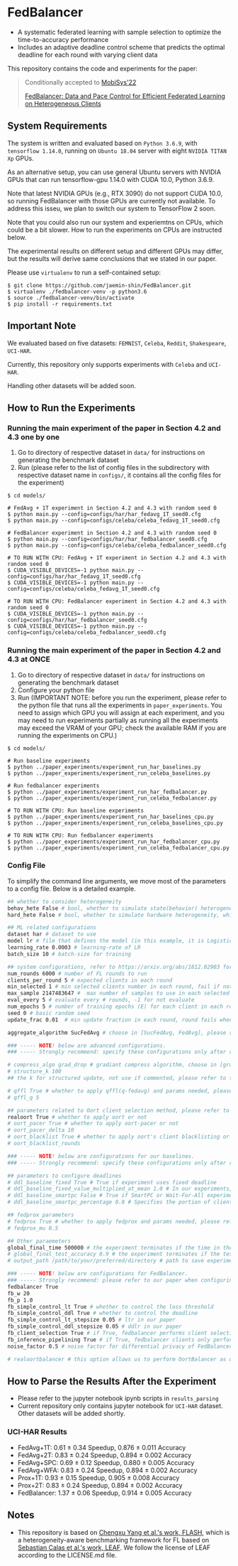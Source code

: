 # FedBalancer

- A systematic federated learning with sample selection to optimize the time-to-accuracy performance
- Includes an adaptive deadline control scheme that predicts the optimal deadline for each round with varying client data

This repository contains the code and experiments for the paper:

>  Conditionally accepted to [MobiSys'22](https://www.sigmobile.org/mobisys/2022/)
>
> [FedBalancer: Data and Pace Control for Efficient Federated Learning on Heterogeneous Clients](https://arxiv.org/abs/2201.01601)

## System Requirements

The system is written and evaluated based on  ```Python 3.6.9```, with ```tensorflow 1.14.0```, running on ```Ubuntu 18.04``` server with eight ```NVIDIA TITAN Xp``` GPUs.

As an alternative setup, you can use general Ubuntu servers with NVIDIA GPUs that can run tensorflow-gpu 1.14.0 with CUDA 10.0, Python 3.6.9.

Note that latest NVIDIA GPUs (e.g., RTX 3090) do not support CUDA 10.0, so running FedBalancer with those GPUs are currently not available. To address this isseu, we plan to switch our system to TensorFlow 2 soon.

Note that you could also run our system and experiemtns on CPUs, which could be a bit slower. How to run the experiments on CPUs are instructed below.

The experimental results on different setup and different GPUs may differ, but the results will derive same conclusions that we stated in our paper.

Please use ```virtualenv``` to run a self-contained setup:

```
$ git clone https://github.com/jaemin-shin/FedBalancer.git
$ virtualenv ./fedbalancer-venv -p python3.6
$ source ./fedbalancer-venv/bin/activate
$ pip install -r requirements.txt
```

## Important Note

We evaluated based on five datasets: ```FEMNIST```, ```Celeba```, ```Reddit```, ```Shakespeare```, ```UCI-HAR```.

Currently, this repository only supports experiments with ```Celeba``` and ```UCI-HAR```.

Handling other datasets will be added soon.

## How to Run the Experiments

### Running the main experiment of the paper in Section 4.2 and 4.3 one by one

1. Go to directory of respective dataset in `data/` for instructions on generating the benchmark dataset
2. Run (please refer to the list of config files in the subdirectory with respective dataset name in ```configs/```, it contains all the config files for the experiment)
```
$ cd models/

# FedAvg + 1T experiment in Section 4.2 and 4.3 with random seed 0
$ python main.py --config=configs/har/har_fedavg_1T_seed0.cfg
$ python main.py --config=configs/celeba/celeba_fedavg_1T_seed0.cfg

# FedBalancer experiment in Section 4.2 and 4.3 with random seed 0
$ python main.py --config=configs/har/har_fedbalancer_seed0.cfg
$ python main.py --config=configs/celeba/celeba_fedbalancer_seed0.cfg

# TO RUN WITH CPU: FedAvg + 1T experiment in Section 4.2 and 4.3 with random seed 0
$ CUDA_VISIBLE_DEVICES=-1 python main.py --config=configs/har/har_fedavg_1T_seed0.cfg
$ CUDA_VISIBLE_DEVICES=-1 python main.py --config=configs/celeba/celeba_fedavg_1T_seed0.cfg

# TO RUN WITH CPU: FedBalancer experiment in Section 4.2 and 4.3 with random seed 0
$ CUDA_VISIBLE_DEVICES=-1 python main.py --config=configs/har/har_fedbalancer_seed0.cfg
$ CUDA_VISIBLE_DEVICES=-1 python main.py --config=configs/celeba/celeba_fedbalancer_seed0.cfg
```

### Running the main experiment of the paper in Section 4.2 and 4.3 at ONCE

1. Go to directory of respective dataset in `data/` for instructions on generating the benchmark dataset
2. Configure your python file
3. Run (IMPORTANT NOTE: before you run the experiment, please refer to the python file that runs all the experiments in `paper_experiments`. You need to assign which GPU you will assign at each experiment, and you may need to run experiments partially as running all the experiments may exceed the VRAM of your GPU; check the available RAM if you are running the experiments on CPU.)
```
$ cd models/

# Run baseline experiments
$ python ../paper_experiments/experiment_run_har_baselines.py
$ python ../paper_experiments/experiment_run_celeba_baselines.py

# Run fedbalancer experiments
$ python ../paper_experiments/experiment_run_har_fedbalancer.py
$ python ../paper_experiments/experiment_run_celeba_fedbalancer.py

# TO RUN WITH CPU: Run baseline experiments
$ python ../paper_experiments/experiment_run_har_baselines_cpu.py
$ python ../paper_experiments/experiment_run_celeba_baselines_cpu.py

# TO RUN WITH CPU: Run fedbalancer experiments
$ python ../paper_experiments/experiment_run_har_fedbalancer_cpu.py
$ python ../paper_experiments/experiment_run_celeba_fedbalancer_cpu.py
```

<h3 id="config">Config File</h3>
To simplify the command line arguments, we move most of the parameters to a <span id="jump">config file</span>. Below is a detailed example.

```bash
## whether to consider heterogeneity
behav_hete False # bool, whether to simulate state(behavior) heterogeneity -> fixed to False in our experiments
hard_hete False # bool, whether to simulate hardware heterogeneity, which contains differential on-device training time and network speed -> fixed to True in our experiments

## ML related configurations
dataset har # dataset to use
model lr # file that defines the model (in this example, it is LogisticRegression)
learning_rate 0.0003 # learning-rate of LR
batch_size 10 # batch-size for training 

## system configurations, refer to https://arxiv.org/abs/1812.02903 for more details
num_rounds 6000 # number of FL rounds to run
clients_per_round 5 # expected clients in each round
min_selected 1 # min selected clients number in each round, fail if not satisfied -> fixed to 1 in our experiments
max_sample 2147483647 #  max number of samples to use in each selected client -> fixed to large int in our experiments
eval_every 5 # evaluate every # rounds, -1 for not evaluate
num_epochs 5 # number of training epochs (E) for each client in each round
seed 0 # basic random seed
update_frac 0.01  # min update fraction in each round, round fails when fraction of clients that successfully upload their is not less than "update_frac" -> fixed to 0.01 in our experiments

aggregate_algorithm SucFedAvg # choose in [SucFedAvg, FedAvg], please refer to models/server.py for more details. In the configuration file, SucFedAvg refers to the "FedAvg" algorithm described in https://arxiv.org/pdf/1602.05629.pdf -> this is fixed to SucFedAvg in our experiments

### ----- NOTE! below are advanced configurations. 
### ----- Strongly recommend: specify these configurations only after reading the source code. 

# compress_algo grad_drop # gradiant compress algorithm, choose in [grad_drop, sign_sgd], not use if commented
# structure_k 100
## the k for structured update, not use if commented, please refer to the arxiv for more 

# qffl True # whether to apply qffl(q-fedavg) and params needed, please refer to the ICLR'20 (https://arxiv.org/pdf/1905.10497.pdf) for more
# qffl_q 5

## parameters related to Oort client selection method, please refer to the OSDI'21 (https://www.usenix.org/conference/osdi21/presentation/lai) for more
realoort True # whether to apply oort or not
# oort_pacer True # whether to apply oort-pacer or not
# oort_pacer_delta 10
# oort_blacklist True # whether to apply oort's client blacklisting or not
# oort_blacklist_rounds

### ----- NOTE! below are configurations for our baselines.
### ----- Strongly recommend: specify these configurations only after reading the source code. 

## parameters to configure deadlines
# ddl_baseline_fixed True # True if experiment uses fixed deadline
# ddl_baseline_fixed_value_multiplied_at_mean 1.0 # In our experiments, the deadline is sampled as mean of clients' round completion times. This parameter indicates the multiplication factor at the sampled deadline. If 1.0, the mean is just used, and this becomes the 1T experiment. If 2.0, 2.0 x mean is used, and this becomes the 2T experiment.
# ddl_baseline_smartpc False # True if SmartPC or Wait-For-All experiment.
# ddl_baseline_smartpc_percentage 0.8 # Specifies the portion of clients that will successfully send the result at a round. If 0.8, this indicates SmartPC experiment. If 1.0, the round waits for every clients to end, and this is Wait-For-All experiment.

## fedprox parameters
# fedprox True # whether to apply fedprox and params needed, please refer to the sysml'20 (https://arxiv.org/pdf/1812.06127.pdf) for more details
# fedprox_mu 0.5

## Other paraemeters
global_final_time 500000 # the experiment terminates if the time in the experiment exceeds the global_final_time
# global_final_test_accuracy 0.9 # the experiment terminates if the test accuracy exceeds the global_final_test_accuracy
# output_path /path/to/your/preferred/directory # path to save experiment output files -- attended clients and clients info

### ----- NOTE! below are configurations for FedBalancer.
### ----- Strongly recommend: please refer to our paper when configuring below parameters.
fedbalancer True
fb_w 20
fb_p 1.0
fb_simple_control_lt True # whether to control the loss threshold
fb_simple_control_ddl True # whether to control the deadline
fb_simple_control_lt_stepsize 0.05 # ltr in our paper
fb_simple_control_ddl_stepsize 0.05 # ddlr in our paper
fb_client_selection True # if True, fedbalancer performs client selection based on Oort, as written in Section 3.2.3 in our paper. We recommend to set this as True.
fb_inference_pipelining True # if True, fedbalancer clients only performs full-data inference once, when they are first selected for a round. If False, fedbalancer clients performs full-data inference at every selected round to get up-to-date sample-level loss. We recommend to set this as True.
noise_factor 0.5 # noise factor for differential privacy of FedBalancer

# realoortbalancer # this option allows us to perform OortBalancer as described in Section 3.4. This should not be used with fedbalancer True option.
```

## How to Parse the Results After the Experiment
- Please refer to the jupyter notebook ipynb scripts in ```results_parsing```
- Current repository only contains jupyter notebook for ```UCI-HAR``` dataset. Other datasets will be added shortly.
### UCI-HAR Results
- FedAvg+1T: 0.61 ± 0.34 Speedup, 0.876 ± 0.011 Accuracy
- FedAvg+2T: 0.83 ± 0.24 Speedup, 0.894 ± 0.002 Accuracy
- FedAvg+SPC: 0.69 ± 0.12 Speedup, 0.880 ± 0.005 Accuracy
- FedAvg+WFA: 0.83 ± 0.24 Speedup, 0.894 ± 0.002 Accuracy
- Prox+1T: 0.93 ± 0.15 Speedup, 0.905 ± 0.008 Accuracy
- Prox+2T: 0.83 ± 0.24 Speedup, 0.894 ± 0.002 Accuracy
- FedBalancer: 1.37 ± 0.06 Speedup, 0.914 ± 0.005 Accuracy

## Notes

- This repository is based on [Chengxu Yang et al.'s work, FLASH](https://github.com/PKU-Chengxu/FLASH), which is a heterogeneity-aware benchmarking framework for FL based on [Sebastian Calas et al.'s work, LEAF](https://leaf.cmu.edu/). We follow the license of LEAF according to the LICENSE.md file.

